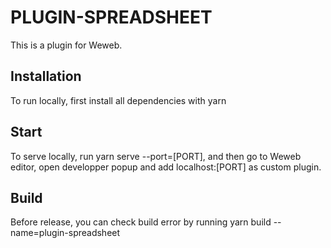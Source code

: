 # PLUGIN-SPREADSHEET

This is a plugin for Weweb.

## Installation

To run locally, first install all dependencies with yarn

## Start

To serve locally, run yarn serve --port=[PORT], and then go to Weweb editor, open developper popup and add localhost:[PORT] as custom plugin.

## Build

Before release, you can check build error by running yarn build --name=plugin-spreadsheet

